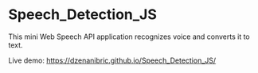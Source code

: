 # Speech_Detection_JS
This mini Web Speech API application recognizes voice and converts it to text.

Live demo: https://dzenanibric.github.io/Speech_Detection_JS/
